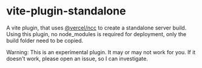 # vite-plugin-standalone

A vite plugin, that uses [@vercel/ncc](https://github.com/vercel/ncc) to create a standalone server build. Using this plugin, no node_modules is required for deployment, only the build folder need to be copied.

Warning: This is an experimental plugin. It may or may not work for you. If it doesn't work, please open an issue, so I can investigate.
